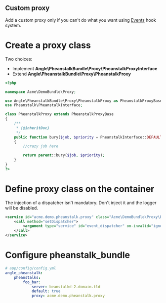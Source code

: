 ## Custom proxy

Add a custom proxy only if you can't do what you want using [Events](/src/Resources/doc/4-events.md) hook system.

# Create a proxy class

Two choices:
* Implement **Angle\PheanstalkBundle\Proxy\PheanstalkProxyInterface**
* Extend **Angle\PheanstalkBundle\Proxy\PheanstalkProxy**

```php
<?php

namespace Acme\DemoBundle\Proxy;

use Angle\PheanstalkBundle\Proxy\PheanstalkProxy as PheanstalkProxyBase;
use Pheanstalk\PheanstalkInterface;

class PheanstalkProxy extends PheanstalkProxyBase
{
    /**
     * {@inheritDoc}
     */
    public function bury($job, $priority = PheanstalkInterface::DEFAULT_PRIORITY)
    {
        //crazy job here

        return parent::bury($job, $priority);
    }
}
?>
```

# Define proxy class on the container

The injection of a dispatcher isn't mandatory. Don't inject it and the logger will be disabled.

```xml
<service id="acme.demo.pheanstalk.proxy" class="Acme\DemoBundle\Proxy\PheanstalkProxy">
    <call method="setDispatcher">
        <argument type="service" id="event_dispatcher" on-invalid="ignore"/>
    </call>
</service>
```

# Configure pheanstalk_bundle

``` yaml
# app/config/config.yml
angle_pheanstalk:
    pheanstalks:
        foo_bar:
            server: beanstalkd-2.domain.tld
            default: true
            proxy: acme.demo.pheanstalk.proxy
```
